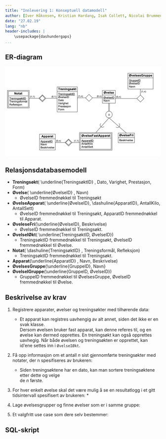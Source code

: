 ```yaml
---
title: "Innlevering 1: Konseptuell datamodell"
author: [Iver Håkonsen, Kristian Hardang, Isak Collett, Nicolai Brummenæs]
date: "27.02.19"
lang: "nb"
header-includes: |
    \usepackage{dashundergaps}
...
```



## ER-diagram
![ER-diagram](img/ER2.png)

## Relasjonsdatabasemodell
* **Treningsøkt**( \underline{TreningsøktID} , Dato, Varighet, Prestasjon, Form)
* **Øvelse**( \underline{ØvelseID} , Navn)
    * ØvelseID fremmednøkkel til Treningsøkt
* **ØvelseApparat**( \underline{ØvelseID}, \dashuline{ApparatID}, AntallKilo, AntallSett)
    * ØvelseID fremmednøkkel til Treningsøkt, ApparatID fremmednøkkel til Apparat.
* **ØveleseFri**(\underline{ØvelseID}, Beskrivelse)
    * ØvelseID fremmednøkkel til Treningsøkt.
* **ØvelseIØkt**( \underline{TreningsøktID, ØvelseID})
    * TreningsøktID fremmednøkkel til Treningsøkt, ØvelseID fremmednøkkel til Øvelse.
* **Notat**( \dashuline{TreningsøktID} , Treningsformål, Refleksjon)
    * TreningsøktID fremmednøkkel til Treningsøkt.
* **Apparat**(\underline{ApparatID} , Navn, Beskrivelse) 
* **ØvelsesGruppe**(\underline{GruppeID}, Navn}
* **ØvelseIGruppe**(\underline{GruppeID, ØvelseID})
    * GruppeID fremmednøkkel til ØvelsesGruppe, ØvelseID fremmednøkkel til Øvelse.

## Beskrivelse av krav 
1. Registrere apparater, øvelser og treningsøkter med tilhørende data:
    * Et apparat kan registres uavhengig av alt annet, siden det ikke er en svak klasse.  
      Dersom øvelsen bruker fast apparat, kan denne referes til, og en øvelse kan dermed 
      opprettes. En treningsøkt kan også opprettes uavhegig. Når både øvelsen og treningsøkten
      er opprettet, kan id'ene settes inn i `ØvelseIØkt`.
2. Få opp informasjon om et antall _n_ sist gjennomførte treningsøkter med
   notater, der n spesifiseres av brukeren:
    * Siden treningsøktene har en dato, kan man sortere treningsøktene etter dette og velge  
      de _n_ første. 
      
3. For hver enkelt øvelse skal det være mulig å se en resultatlogg i et gitt
   tidsintervall spesifisert av brukeren:
    * 

4. Lage øvelsesgrupper og finne øvelser som er i samme gruppe:
5. Et valgfritt use case som dere selv bestemmer:

## SQL-skript

